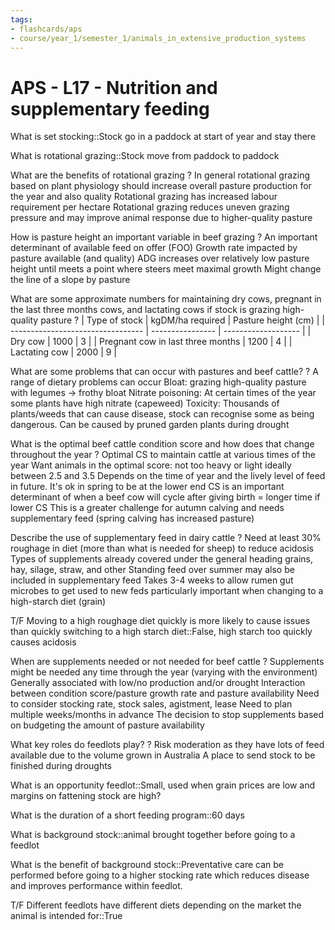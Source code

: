 ```yaml
---
tags:
- flashcards/aps
- course/year_1/semester_1/animals_in_extensive_production_systems
---
```


# APS - L17 - Nutrition and supplementary feeding

What is set stocking::Stock go in a paddock at start of year and stay there

What is rotational grazing::Stock move from paddock to paddock

What are the benefits of rotational grazing
?
In general rotational grazing based on plant physiology should increase overall pasture production for the year and also quality
Rotational grazing has increased labour requirement per hectare
Rotational grazing reduces uneven grazing pressure and may improve animal response due to higher-quality pasture

How is pasture height an important variable in beef grazing
?
An important determinant of available feed on offer (FOO)
Growth rate impacted by pasture available (and quality) 
ADG increases over relatively low pasture height until meets a point where steers meet maximal growth
Might change the line of a slope by pasture

What are some approximate numbers for maintaining dry cows, pregnant in the last three months cows, and lactating cows if stock is grazing high-quality pasture
?
| Type of stock                     | kgDM/ha required | Pasture height (cm) |
| --------------------------------- | ---------------- | ------------------- |
| Dry cow                           | 1000             | 3                   |
| Pregnant cow in last three months | 1200             | 4                   |
| Lactating cow                     | 2000             | 9                    |

What are some problems that can occur with pastures and beef cattle?
?
A range of dietary problems can occur
Bloat: grazing high-quality pasture with legumes -> frothy bloat
Nitrate poisoning: At certain times of the year some plants have high nitrate (capeweed)
Toxicity: Thousands of plants/weeds that can cause disease, stock can recognise some as being dangerous. Can be caused by pruned garden plants during drought

What is the optimal beef cattle condition score and how does that change throughout the year
?
Optimal CS to maintain cattle at various times of the year
Want animals in the optimal score: not too heavy or light
ideally between 2.5 and 3.5
Depends on the time of year and the lively level of feed in future. It's ok in spring to be at the lower end
CS is an important determinant of when a beef cow will cycle after giving birth = longer time if lower CS
This is a greater challenge for autumn calving and needs supplementary feed (spring calving has increased pasture)

Describe the use of supplementary feed in dairy cattle
?
Need at least 30% roughage in diet (more than what is needed for sheep)  to reduce acidosis
Types of supplements already covered under the general heading grains, hay, silage, straw, and other
Standing feed over summer may also be included in supplementary feed
Takes 3-4 weeks to allow rumen gut microbes to get used to new feds
particularly important when changing to a high-starch diet (grain)

T/F Moving to a high roughage diet quickly is more likely to cause issues than quickly switching to a high starch diet::False, high starch too quickly causes acidosis

When are supplements needed or not needed for beef cattle
?
Supplements might be needed any time through the year (varying with the environment)
Generally associated with low/no production and/or drought
Interaction between condition score/pasture growth rate and pasture availability
Need to consider stocking rate, stock sales, agistment, lease
Need to plan multiple weeks/months in advance
The decision to stop supplements based on budgeting the amount of pasture availability

What key roles do feedlots play?
?
Risk moderation as they have lots of feed available due to the volume grown in Australia
A place to send stock to be finished during droughts

What is an opportunity feedlot::Small, used when grain prices are low and margins on fattening stock are high?

What is the duration of a short feeding program::60 days

What is background stock::animal brought together before going to a feedlot

What is the benefit of background stock::Preventative care can be performed before going to a higher stocking rate which reduces disease and improves performance within feedlot.

T/F Different feedlots have different diets depending on the market the animal is intended for::True

